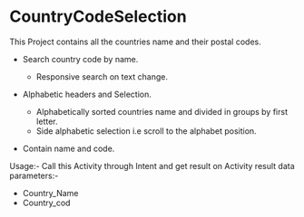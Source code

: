 # CountryCodeSelection
This Project contains all the countries name and their postal codes.

   - Search country code by name.
      - Responsive search on text change. 
      
   - Alphabetic headers and Selection.
       - Alphabetically sorted countries name and divided in groups by first letter.
       - Side alphabetic selection i.e scroll to the alphabet position.
       
   - Contain name and code.

Usage:- Call this Activity through Intent and get result on Activity result data parameters:-
   - Country_Name
   - Country_cod
